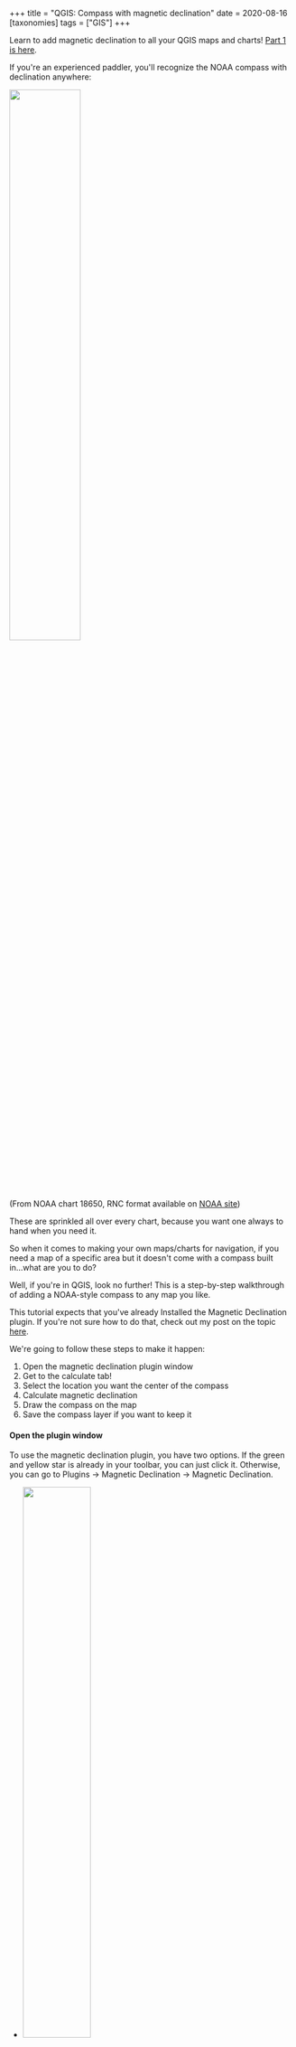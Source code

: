 +++
title = "QGIS: Compass with magnetic declination"
date = 2020-08-16
[taxonomies]
tags = ["GIS"]
+++
<!-- wp:paragraph -->

Learn to add magnetic declination to all your QGIS maps and charts! [Part 1 is here](https://heytasha.com/questions/2020/08/install-qgis-plugin/).

<!-- /wp:paragraph -->

<!-- wp:paragraph -->

If you're an experienced paddler, you'll recognize the NOAA compass with declination anywhere:

<!-- /wp:paragraph -->

<!-- wp:image {"id":723,"align":"center","width":300,"height":313} -->

<img src="/img/questions-wp-content-uploads-2020-08-compass.jpg" class="center" width=50%>

(From NOAA chart 18650, RNC format available on [NOAA site](https://www.charts.noaa.gov/InteractiveCatalog/nrnc.shtml))

<!-- /wp:image -->

<!-- wp:paragraph -->

These are sprinkled all over every chart, because you want one always to hand when you need it.

<!-- /wp:paragraph -->

<!-- wp:paragraph -->

So when it comes to making your own maps/charts for navigation, if you need a map of a specific area but it doesn't come with a compass built in...what are you to do?

<!-- /wp:paragraph -->

<!-- wp:paragraph -->

Well, if you're in QGIS, look no further! This is a step-by-step walkthrough of adding a NOAA-style compass to any map you like.

<!-- /wp:paragraph -->

<!-- wp:paragraph -->

This tutorial expects that you've already Installed the Magnetic Declination plugin. If you're not sure how to do that, check out my post on the topic [here](https://heytasha.com/questions/2020/08/install-qgis-plugin/).

<!-- /wp:paragraph -->

<!-- wp:paragraph -->

We're going to follow these steps to make it happen:

<!-- /wp:paragraph -->

<!-- wp:list {"ordered":true} -->

1. Open the magnetic declination plugin window
2. Get to the calculate tab!
3. Select the location you want the center of the compass
4. Calculate magnetic declination
5. Draw the compass on the map
6. Save the compass layer if you want to keep it

<!-- /wp:list -->

<!-- wp:heading {"level":4} -->

#### Open the plugin window

<!-- /wp:heading -->

<!-- wp:paragraph -->

To use the magnetic declination plugin, you have two options. If the green and yellow star is already in your toolbar, you can just click it. Otherwise, you can go to Plugins -> Magnetic Declination -> Magnetic Declination.

<!-- /wp:paragraph -->

<!-- wp:gallery {"ids":[741,725],"columns":1} -->

- <img src="/img/questions-wp-content-uploads-2020-08-Screen-Shot-2020-08-16-at-3.35.17-PM.png" class="center" width=50%>

  Option 1: Yellow and green star in toolbar

- <img src="/img/questions-wp-content-uploads-2020-08-Screen-Shot-2020-08-16-at-1.07.23-PM.png" class="center" width=50%>

  Option 2: Plugins -> Magnetic Declination -> Magnetic Declination

<!-- /wp:gallery -->

<!-- wp:heading {"level":4} -->

#### Go to the calculate tab

<!-- /wp:heading -->

<!-- wp:paragraph -->

As of August 2020, there are four tabs in the Magnetic Declination window: Calculate, Options, Help, and About. You want the calculate tab. (You can also change the compass color in Options.)

<!-- /wp:paragraph -->

<!-- wp:image {"id":727,"width":371,"height":304} -->

<img src="/img/questions-wp-content-uploads-2020-08-Screen-Shot-2020-08-16-at-1.16.32-PM.png" class="center" width=50%>

<!-- /wp:image -->

<!-- wp:heading {"level":4} -->

#### Select where you want the center of the compass

<!-- /wp:heading -->

<!-- wp:paragraph -->

Click the "LON/LAT from map" button.

<!-- /wp:paragraph -->

<!-- wp:image {"id":728} -->

<img src="/img/questions-wp-content-uploads-2020-08-Screen-Shot-2020-08-16-at-1.20.34-PM.png" class="center" width=50%>

<!-- /wp:image -->

<!-- wp:paragraph -->

It'll pop back to the original QGIS window, where you should click exactly where you want the center of the compass. Ideally, pick a nice open area without too much distraction.

<!-- /wp:paragraph -->

<!-- wp:image {"id":742} -->

<img src="/img/questions-wp-content-uploads-2020-08-Screen-Shot-2020-08-16-at-2.33.53-PM-1.png" class="center" width=50%>

<!-- /wp:image -->

<!-- wp:paragraph -->

Once you click, it brings you back to the plugin window.

<!-- /wp:paragraph -->

<!-- wp:heading {"level":4} -->

#### Calculate magnetic declination

<!-- /wp:heading -->

<!-- wp:paragraph -->

Press the calculate button! This is an important step! This is where the plugin does the math to figure out what the magnetic variation is at that location.

<!-- /wp:paragraph -->

<!-- wp:image {"id":730,"width":370,"height":300} -->

<img src="/img/questions-wp-content-uploads-2020-08-Screen-Shot-2020-08-16-at-2.55.55-PM.png" class="center" width=50%>

<!-- /wp:image -->

<!-- wp:heading {"level":4} -->

#### Draw the compass

<!-- /wp:heading -->

<!-- wp:paragraph -->

Click on "Draw compass rose."

<!-- /wp:paragraph -->

<!-- wp:image {"id":731,"width":401,"height":324} -->

<img src="/img/questions-wp-content-uploads-2020-08-Screen-Shot-2020-08-16-at-2.57.24-PM.png" class="center" width=50%>

<!-- /wp:image -->

<!-- wp:paragraph -->

Then move your mouse until the size seems about right. Don't worry about the angle – the cross just shows the center and size of the resulting compass.

<!-- /wp:paragraph -->

<!-- wp:image {"id":732} -->

<img src="/img/questions-wp-content-uploads-2020-08-Screen-Shot-2020-08-16-at-2.58.30-PM.png" class="center" width=50%>

<!-- /wp:image -->

<!-- wp:paragraph -->

Aaaand, voila! You have a compass rose!

<!-- /wp:paragraph -->

<!-- wp:image {"id":733} -->

<img src="/img/questions-wp-content-uploads-2020-08-Screen-Shot-2020-08-16-at-2.59.28-PM.png" class="center" width=50%>

<!-- /wp:image -->

<!-- wp:heading {"level":4} -->

#### Save the compass

<!-- /wp:heading -->

<!-- wp:paragraph -->

You'll note that the COMPASS_ROSE layer above has a little icon next to it on the right side – that means it's a temporary scratch layer, so if you want the compass to stick around, you'll have to save it. Right click on the layer and click "Make Permanent."

<!-- /wp:paragraph -->

<!-- wp:image {"id":734,"width":372,"height":504} -->

<img src="/img/questions-wp-content-uploads-2020-08-Screen-Shot-2020-08-16-at-3.03.01-PM.png" class="center" width=50%>

<!-- /wp:image -->

<!-- wp:paragraph -->

And then choose a format – it doesn't matter too much, so I usually use whatever it has as a default. ALWAYS use the '...' button to choose the file and its name, or it will error (bug, but workable). And then hit OK, and you're done! Congrats.

<!-- /wp:paragraph -->

<!-- wp:image {"id":735,"width":497,"height":551} -->

<img src="/img/questions-wp-content-uploads-2020-08-Screen-Shot-2020-08-16-at-3.03.50-PM.png" class="center" width=50%>

<!-- /wp:image -->

<!-- wp:heading {"level":4} -->

#### Lather, rinse, repeat

<!-- /wp:heading -->

<!-- wp:paragraph -->

If you're anything like me, you do this multiple times a day when you're making maps. Enjoy!

<!-- /wp:paragraph -->

<!-- wp:paragraph -->

_NOTE: If you appreciate this plugin (I know I do!) and have the means to do so, please consider donating a few bucks to the creator, which you can do _[_here_](https://www.paypal.com/pools/c/8cpB6vAiKm)_. Open source software takes time, and if a few donations means the plugin will be maintained, that's a win for everyone._

<!-- /wp:paragraph -->
